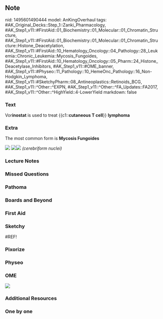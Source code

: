 ## Note
nid: 1495601490444
model: AnKingOverhaul
tags: #AK_Original_Decks::Step_1::Zanki_Pharmacology, #AK_Step1_v11::#FirstAid::01_Biochemistry::01_Molecular::01_Chromatin_Structure, #AK_Step1_v11::#FirstAid::01_Biochemistry::01_Molecular::01_Chromatin_Structure::Histone_Deacetylation, #AK_Step1_v11::#FirstAid::10_Hematology_Oncology::04_Pathology::28_Leukemia::Chronic_Leukemia::Mycosis_Fungoides, #AK_Step1_v11::#FirstAid::10_Hematology_Oncology::05_Pharm::24_Histone_Deacetylase_Inhibitors, #AK_Step1_v11::#OME_banner, #AK_Step1_v11::#Physeo::11_Pathology::10_HemeOnc_Pathology::16_Non-Hodgkin_Lymphoma, #AK_Step1_v11::#SketchyPharm::08_Antineoplastics::Retinoids_BCG, #AK_Step1_v11::^Other::^EXPN, #AK_Step1_v11::^Other::^FA_Updates::FA2017, #AK_Step1_v11::^Other::^HighYield::4-LowerYield
markdown: false

### Text
<div>
  <!--anki-->
  <div>
    Vor<b>inostat</b> is used to treat {{c1::<b>cutaneous T
    cell</b>}} <b>lymphoma</b>
  </div>
</div>

### Extra
The most common form is <b>Mycosis Fungoides</b>
<div>
  <img src="paste-115521735360513.jpg"> <img src=
  "paste-115538915229697.jpg"><img src="220px-Hem1SezaryCell2.jpg">
  <i>(cerebriform nuclei)</i>
</div>

### Lecture Notes


### Missed Questions


### Pathoma


### Boards and Beyond


### First Aid


### Sketchy
#REF!

### Pixorize


### Physeo


### OME
<div class="ome-widget">
  <a href="https://onlinemeded.org?ref=anki"><img src=
  "_OME_AnkiFlashcards_General_4.png"></a>
</div>

### Additional Resources


### One by one

